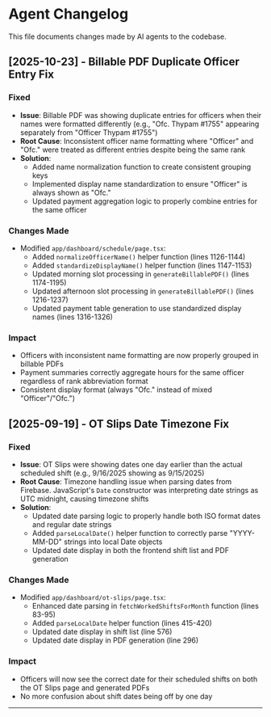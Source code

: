 # Agent Changelog

This file documents changes made by AI agents to the codebase.

## [2025-10-23] - Billable PDF Duplicate Officer Entry Fix

### Fixed
- **Issue**: Billable PDF was showing duplicate entries for officers when their names were formatted differently (e.g., "Ofc. Thypam #1755" appearing separately from "Officer Thypam #1755")
- **Root Cause**: Inconsistent officer name formatting where "Officer" and "Ofc." were treated as different entries despite being the same rank
- **Solution**:
  - Added name normalization function to create consistent grouping keys
  - Implemented display name standardization to ensure "Officer" is always shown as "Ofc."
  - Updated payment aggregation logic to properly combine entries for the same officer

### Changes Made
- Modified `app/dashboard/schedule/page.tsx`:
  - Added `normalizeOfficerName()` helper function (lines 1126-1144)
  - Added `standardizeDisplayName()` helper function (lines 1147-1153)
  - Updated morning slot processing in `generateBillablePDF()` (lines 1174-1195)
  - Updated afternoon slot processing in `generateBillablePDF()` (lines 1216-1237)
  - Updated payment table generation to use standardized display names (lines 1316-1326)

### Impact
- Officers with inconsistent name formatting are now properly grouped in billable PDFs
- Payment summaries correctly aggregate hours for the same officer regardless of rank abbreviation format
- Consistent display format (always "Ofc." instead of mixed "Officer"/"Ofc.")

## [2025-09-19] - OT Slips Date Timezone Fix

### Fixed
- **Issue**: OT Slips were showing dates one day earlier than the actual scheduled shift (e.g., 9/16/2025 showing as 9/15/2025)
- **Root Cause**: Timezone handling issue when parsing dates from Firebase. JavaScript's `Date` constructor was interpreting date strings as UTC midnight, causing timezone shifts
- **Solution**: 
  - Updated date parsing logic to properly handle both ISO format dates and regular date strings
  - Added `parseLocalDate()` helper function to correctly parse "YYYY-MM-DD" strings into local Date objects
  - Updated date display in both the frontend shift list and PDF generation

### Changes Made
- Modified `app/dashboard/ot-slips/page.tsx`:
  - Enhanced date parsing in `fetchWorkedShiftsForMonth` function (lines 83-95)
  - Added `parseLocalDate` helper function (lines 415-420)
  - Updated date display in shift list (line 576)
  - Updated date display in PDF generation (line 296)

### Impact
- Officers will now see the correct date for their scheduled shifts on both the OT Slips page and generated PDFs
- No more confusion about shift dates being off by one day

---